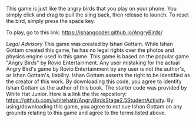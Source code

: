 This game is just like the angry birds that you play on your phone. You simply click and drag to pull the sling back, then release to
launch. To reset the bird, simply press the space key. 

To play, go to this link: https://ishangcoder.github.io/AngryBirds/

*Legal Advisory*
This game was created by Ishan Gottam.
While Ishan Gottam created this game, he has no legal rights over the photos and physics engine used in this game. This game is based
on the popular game "Angry Birds" by Rovio Entertainment. Any user mistaking for the actual Angry Bird's game by Rovio Entertainment by 
any user is not the author's, or Ishan Gottam's, liability. Ishan Gottam asserts the right to be identified as the creator of this work.
By downloading this code, you agree to identify Ishan Gottam as the author of this book. The starter code was provided by White
Hat Junior. Here is a link the the repository: https://github.com/whitehatjr/AngryBirdsStage2.5StudentActivity. 
By using/downloading this game, you agree to not sue Ishan Gottam on any grounds relating to this game and agree to the terms listed above.
